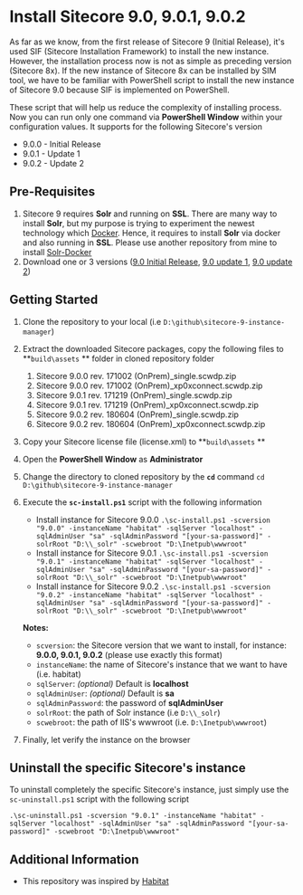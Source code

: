 # Install Sitecore 9.0, 9.0.1, 9.0.2

As far as we know, from the first release of Sitecore 9 (Initial Release), it's used SIF (Sitecore Installation Framework) to install the new instance. However, the installation process now is not as simple as preceding version (Sitecore 8x). If the new instance of Sitecore 8x can be installed by SIM tool, we have to be familiar with PowerShell script to install the new instance of Sitecore 9.0 because SIF is implemented on PowerShell.

These script that will help us reduce the complexity of installing process. Now you can run only one command via **PowerShell Window** within your configuration values. It supports for the following Sitecore's version

- 9.0.0 - Initial Release
- 9.0.1 - Update 1
- 9.0.2 - Update 2

## Pre-Requisites

1. Sitecore 9 requires **Solr** and running on **SSL**. There are many way to install **Solr**, but my purpose is trying to experiment the newest technology which [Docker](https://www.docker.com/). Hence, it requires to install **Solr** via docker and also running in **SSL**. Please use another repository from mine to install [Solr-Docker]( https://github.com/kimcu-on-thenet/solr-docker)
2. Download one or 3 versions ([9.0 Initial Release](https://dev.sitecore.net/en/Downloads/Sitecore_Experience_Platform/90/Sitecore_Experience_Platform_90_Initial_Release.aspx), [9.0 update 1](https://dev.sitecore.net/en/Downloads/Sitecore_Experience_Platform/90/Sitecore_Experience_Platform_90_Update1.aspx), [9.0 update 2](https://dev.sitecore.net/en/Downloads/Sitecore_Experience_Platform/90/Sitecore_Experience_Platform_90_Update2.aspx))

## Getting Started

1. Clone the repository to your local (i.e `D:\github\sitecore-9-instance-manager`)
2. Extract the downloaded Sitecore packages, copy the following files to **`build\assets` ** folder in cloned repository folder
    1. Sitecore 9.0.0 rev. 171002 (OnPrem)_single.scwdp.zip
    2. Sitecore 9.0.0 rev. 171002 (OnPrem)_xp0xconnect.scwdp.zip
    3. Sitecore 9.0.1 rev. 171219 (OnPrem)_single.scwdp.zip
    4. Sitecore 9.0.1 rev. 171219 (OnPrem)_xp0xconnect.scwdp.zip
    5. Sitecore 9.0.2 rev. 180604 (OnPrem)_single.scwdp.zip
    6. Sitecore 9.0.2 rev. 180604 (OnPrem)_xp0xconnect.scwdp.zip
3. Copy your Sitecore license file (license.xml) to **`build\assets` **
4. Open the **PowerShell Window** as **Administrator**
5. Change the directory to cloned repository by the **`cd`** command
    `cd  D:\github\sitecore-9-instance-manager`
6. Execute the **`sc-install.ps1`** script with the following information

    - Install instance for Sitecore 9.0.0
    `.\sc-install.ps1 -scversion "9.0.0" -instanceName "habitat" -sqlServer "localhost" -sqlAdminUser "sa" -sqlAdminPassword "[your-sa-password]" -solrRoot "D:\\_solr" -scwebroot "D:\Inetpub\wwwroot"`
    - Install instance for Sitecore 9.0.1
    `.\sc-install.ps1 -scversion "9.0.1" -instanceName "habitat" -sqlServer "localhost" -sqlAdminUser "sa" -sqlAdminPassword "[your-sa-password]" -solrRoot "D:\\_solr" -scwebroot "D:\Inetpub\wwwroot"`
    - Install instance for Sitecore 9.0.2
    `.\sc-install.ps1 -scversion "9.0.2" -instanceName "habitat" -sqlServer "localhost" -sqlAdminUser "sa" -sqlAdminPassword "[your-sa-password]" -solrRoot "D:\\_solr" -scwebroot "D:\Inetpub\wwwroot"`


    **Notes:**

    - `scversion`: the Sitecore version that we want to install, for instance: **9.0.0, 9.0.1, 9.0.2** (please use exactly this format)
    - `instanceName`: the name of Sitecore's instance that we want to have (i.e. habitat)
    - `sqlServer`: _(optional)_ Default is **localhost**
    - `sqlAdminUser`: _(optional)_ Default is **sa**
    - `sqlAdminPassword`: the password of **sqlAdminUser**
    - `solrRoot`: the path of Solr instance (i.e `D:\\_solr`)
    - `scwebroot`: the path of IIS's wwwroot (i.e. `D:\Inetpub\wwwroot`)

7. Finally, let verify the instance on the browser

## Uninstall the specific Sitecore's instance

To uninstall completely the specific Sitecore's instance, just simply use the `sc-uninstall.ps1` script with the following script

`.\sc-uninstall.ps1 -scversion "9.0.1" -instanceName "habitat" -sqlServer "localhost" -sqlAdminUser "sa" -sqlAdminPassword "[your-sa-password]" -scwebroot "D:\Inetpub\wwwroot"`

## Additional Information

- This repository was inspired by [Habitat](https://github.com/Sitecore/Habitat)